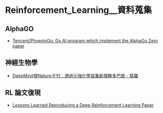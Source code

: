 # Reinforcement_Learning__資料蒐集

## AlphaGO

- [Tencent/PhoenixGo: Go AI program which implement the AlphaGo Zero paper](https://github.com/Tencent/PhoenixGo)


## 神經生物學

- [DeepMind發Nature子刊：通過元強化學習重新理解多巴胺 - 幫趣](http://bangqu.com/9T4M59.html)

## RL 論文復現

- [Lessons Learned Reproducing a Deep Reinforcement Learning Paper](http://amid.fish/reproducing-deep-rl)

